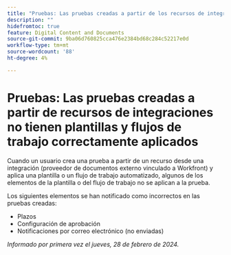 ```yaml
---
title: "Pruebas: Las pruebas creadas a partir de los recursos de integraciones no tienen las plantillas y los flujos de trabajo correctamente aplicados"
description: ""
hidefromtoc: true
feature: Digital Content and Documents
source-git-commit: 9ba06d760825cca476e2384bd68c284c52217e0d
workflow-type: tm+mt
source-wordcount: '88'
ht-degree: 4%

---
```



# Pruebas: Las pruebas creadas a partir de recursos de integraciones no tienen plantillas y flujos de trabajo correctamente aplicados

Cuando un usuario crea una prueba a partir de un recurso desde una integración (proveedor de documentos externo vinculado a Workfront) y aplica una plantilla o un flujo de trabajo automatizado, algunos de los elementos de la plantilla o del flujo de trabajo no se aplican a la prueba.

Los siguientes elementos se han notificado como incorrectos en las pruebas creadas:

* Plazos
* Configuración de aprobación
* Notificaciones por correo electrónico (no enviadas)

_Informado por primera vez el jueves, 28 de febrero de 2024._
